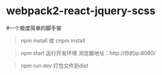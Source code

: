 
# webpack2-react-jquery-scss
#一个极度简单的脚手架

> npm install 或 cnpm install

> npm start 运行开发环境 浏览器地址：http://你的ip:8080/

> npm run dev 打包文件到dist


